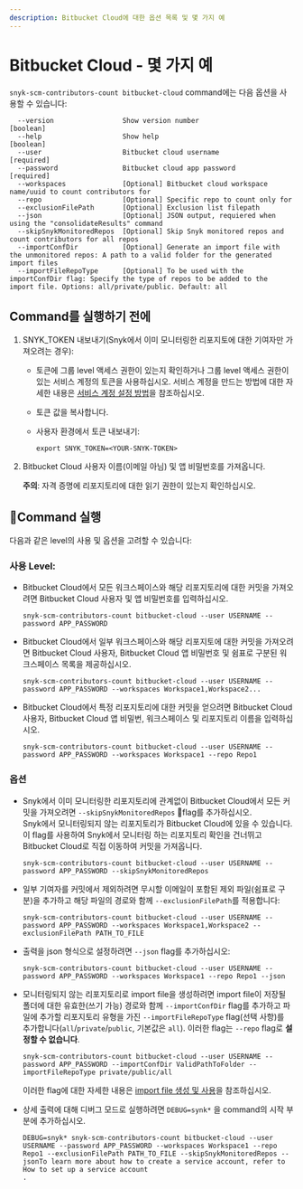 ```yaml
---
description: Bitbucket Cloud에 대한 옵션 목록 및 몇 가지 예
---
```


# Bitbucket Cloud - 몇 가지 예

`snyk-scm-contributors-count bitbucket-cloud` command에는 다음 옵션을 사용할 수 있습니다:

```
  --version                 Show version number                        [boolean]
  --help                    Show help                                  [boolean]
  --user                    Bitbucket cloud username                   [required]
  --password                Bitbucket cloud app password               [required]
  --workspaces              [Optional] Bitbucket cloud workspace name/uuid to count contributors for
  --repo                    [Optional] Specific repo to count only for
  --exclusionFilePath       [Optional] Exclusion list filepath
  --json                    [Optional] JSON output, requiered when using the "consolidateResults" command
  --skipSnykMonitoredRepos  [Optional] Skip Snyk monitored repos and count contributors for all repos
  --importConfDir           [Optional] Generate an import file with the unmonitored repos: A path to a valid folder for the generated import files
  --importFileRepoType      [Optional] To be used with the importConfDir flag: Specify the type of repos to be added to the import file. Options: all/private/public. Default: all
```

## **Command를 실행하기 전에**

1. SNYK\_TOKEN 내보내기(Snyk에서 이미 모니터링한 리포지토에 대한 기여자만 가져오려는 경우):
   * 토큰에 그룹 level 액세스 권한이 있는지 확인하거나 그룹 level 액세스 권한이 있는 서비스 계정의 토큰을 사용하십시오. 서비스 계정을 만드는 방법에 대한 자세한 내용은 [서비스 계정 설정 방법](https://docs.snyk.io/features/user-and-group-management/structure-account-for-high-application-performance/service-accounts#how-to-set-up-a-service-account)을 참조하십시오.
   * 토큰 값을 복사합니다.
   *   사용자 환경에서 토큰 내보내기:

       ```
       export SNYK_TOKEN=<YOUR-SNYK-TOKEN>
       ```
2.  Bitbucket Cloud 사용자 이름(이메일 아님) 및 앱 비밀번호를 가져옵니다.

    **주의**: 자격 증명에 리포지토리에 대한 읽기 권한이 있는지 확인하십시오.

## Command 실행

다음과 같은 level의 사용 및 옵션을 고려할 수 있습니다:

### 사용 Level:

*   Bitbucket Cloud에서 모든 워크스페이스와 해당 리포지토리에 대한 커밋을 가져오려면 Bitbucket Cloud 사용자 및 앱 비밀번호를 입력하십시오.

    ```
    snyk-scm-contributors-count bitbucket-cloud --user USERNAME --password APP_PASSWORD
    ```
*   Bitbucket Cloud에서 일부 워크스페이스와 해당 리포지토에 대한 커밋을 가져오려면 Bitbucket Cloud 사용자, Bitbucket Cloud 앱 비밀번호 및 쉼표로 구분된 워크스페이스 목록을 제공하십시오.

    ```
    snyk-scm-contributors-count bitbucket-cloud --user USERNAME --password APP_PASSWORD --workspaces Workspace1,Workspace2...
    ```
*   Bitbucket Cloud에서 특정 리포지토리에 대한 커밋을 얻으려면 Bitbucket Cloud 사용자, Bitbucket Cloud 앱 비밀번, 워크스페이스 및 리포지토리 이름을 입력하십시오.

    ```
    snyk-scm-contributors-count bitbucket-cloud --user USERNAME --password APP_PASSWORD --workspaces Workspace1 --repo Repo1
    ```

### 옵션

*   Snyk에서 이미 모니터링한 리포지토리에 관계없이 Bitbucket Cloud에서 모든 커밋을 가져오려면 `--skipSnykMonitoredRepos` flag를 추가하십시오.\
    Snyk에서 모니터링되지 않는 리포지토리가 Bitbucket Cloud에 있을 수 있습니다. 이 flag를 사용하여 Snyk에서  모니터링 하는 리포지토리 확인을 건너뛰고 Bitbucket Cloud로 직접 이동하여 커밋을 가져옵니다.

    ```
    snyk-scm-contributors-count bitbucket-cloud --user USERNAME --password APP_PASSWORD --skipSnykMonitoredRepos
    ```
*   일부 기여자를 커밋에서 제외하려면 무시할 이메일이 포함된 제외 파일(쉼표로 구분)을 추가하고 해당 파일의 경로와 함께 `--exclusionFilePath`를 적용합니다:

    ```
    snyk-scm-contributors-count bitbucket-cloud --user USERNAME --password APP_PASSWORD --workspaces Workspace1,Workspace2 --exclusionFilePath PATH_TO_FILE
    ```
*   출력을 json 형식으로 설정하려면 `--json` flag를 추가하십시오:

    ```
    snyk-scm-contributors-count bitbucket-cloud --user USERNAME --password APP_PASSWORD --workspaces Workspace1 --repo Repo1 --json
    ```
*   모니터링되지 않는 리포지토리로 import file을 생성하려면 import file이 저장될 폴더에 대한 유효한(쓰기 가능) 경로와 함께 `--importConfDir` flag를 추가하고 파일에 추가할 리포지토리 유형을 가진 `--importFileRepoType` flag(선택 사항)를 추가합니다(`all`/`private`/`public`, 기본값은 `all`). 이러한 flag는 `--repo` flag로 **설정할 수 없습니다**.

    ```
    snyk-scm-contributors-count bitbucket-cloud --user USERNAME --password APP_PASSWORD --importConfDir ValidPathToFolder --importFileRepoType private/public/all
    ```

    이러한 flag에 대한 자세한 내용은 [import file 생성 및 사용](../../creating-and-using-the-import-files.md)을 참조하십시오.
*   상세 출력에 대해 디버그 모드로 실행하려면 `DEBUG=synk*` 을 command의 시작 부분에 추가하십시오.

    ```
    DEBUG=snyk* snyk-scm-contributors-count bitbucket-cloud --user USERNAME --password APP_PASSWORD --workspaces Workspace1 --repo Repo1 --exclusionFilePath PATH_TO_FILE --skipSnykMonitoredRepos --jsonTo learn more about how to create a service account, refer to 
    How to set up a service account
    .
    ```
